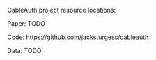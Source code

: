 CableAuth project resource locations:

Paper: TODO

Code: https://github.com/jacksturgess/cableauth

Data: TODO
